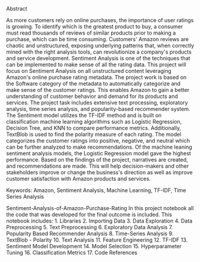 Abstract

As more customers rely on online purchases, the importance of user ratings is growing. To identify which is the greatest product to buy, a consumer must read thousands of reviews of similar products prior to making a purchase, which can be time consuming. Customers' Amazon reviews are chaotic and unstructured, exposing underlying patterns that, when correctly mined with the right analysis tools, can revolutionize a company's products and service development.
Sentiment Analysis is one of the techniques that can be implemented to make sense of all the rating data. This project will focus on Sentiment Analysis on all unstructured content leveraging Amazon's online purchase rating metadata. The project work is based on the Software category of the metadata to automatically categorize and make sense of the customer ratings. This enables Amazon to gain a better understanding of customer behavior and demand for its products and services. 
The project task includes extensive text processing, exploratory analysis, time series analysis, and popularity-based recommender system. The Sentiment model utilizes the TF-IDF method and is built on classification machine learning algorithms such as Logistic Regression, Decision Tree, and KNN to compare performance metrics. Additionally, TextBlob is used to find the polarity measure of each rating. The model categorizes the customer ratings into positive, negative, and neutral which can be further analyzed to make recommendations.
Of the machine leaning sentiment analysis models, the Logistic Regression model gave the highest performance. Based on the findings of the project, narratives are created, and recommendations are made. This will help decision-makers and other stakeholders improve or change the business's direction as well as improve customer satisfaction with Amazon products and services. 

Keywords: Amazon, Sentiment Analysis, Machine Learning, TF-IDF, Time Series Analysis 

 Sentiment-Analysis-of-Amazon-Purchase-Rating
In this project notebook all the code that was developed for the final outcome is included.
This notebook includes:  1. Libraries 2. Importing Data 3. Data Exploration 4. Data Preprocessing 5. Text Preprocessing 6. Exploratory Data Analysis 7. Popularity Based Recommender Analysis 8. 
Time-Series Analysis 9. TextBlob - Polarity 10. Text Analysis 11. Feature Engineering 12. TF-IDF 13. Sentiment Model Development 14. Model Selection 15. Hyperparameter Tuning 16. Classification Metrics 17. Code References  
